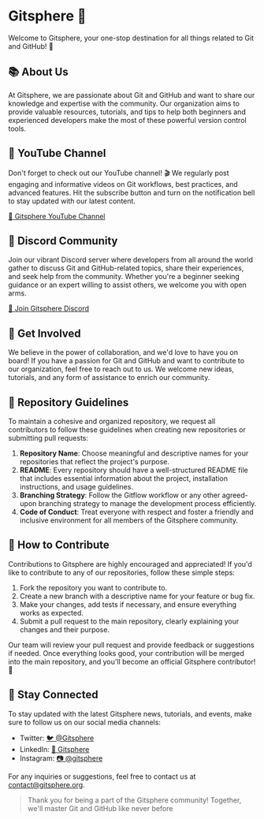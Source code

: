 # Gitsphere 🌌

Welcome to Gitsphere, your one-stop destination for all things related to Git and GitHub! 🚀

## 📚 About Us

At Gitsphere, we are passionate about Git and GitHub and want to share our knowledge and expertise with the community. Our organization aims to provide valuable resources, tutorials, and tips to help both beginners and experienced developers make the most of these powerful version control tools.

## 🎥 YouTube Channel

Don't forget to check out our YouTube channel! 🎬 We regularly post engaging and informative videos on Git workflows, best practices, and advanced features. Hit the subscribe button and turn on the notification bell to stay updated with our latest content.

[🔗 Gitsphere YouTube Channel](https://www.youtube.com/@GitSphere/videos)

## 📣 Discord Community

Join our vibrant Discord server where developers from all around the world gather to discuss Git and GitHub-related topics, share their experiences, and seek help from the community. Whether you're a beginner seeking guidance or an expert willing to assist others, we welcome you with open arms.

[🔗 Join Gitsphere Discord](https://discord.gg/cvR4YXFF)

## 🌟 Get Involved

We believe in the power of collaboration, and we'd love to have you on board! If you have a passion for Git and GitHub and want to contribute to our organization, feel free to reach out to us. We welcome new ideas, tutorials, and any form of assistance to enrich our community.

## 📄 Repository Guidelines

To maintain a cohesive and organized repository, we request all contributors to follow these guidelines when creating new repositories or submitting pull requests:

1. **Repository Name**: Choose meaningful and descriptive names for your repositories that reflect the project's purpose.
2. **README**: Every repository should have a well-structured README file that includes essential information about the project, installation instructions, and usage guidelines.
3. **Branching Strategy**: Follow the Gitflow workflow or any other agreed-upon branching strategy to manage the development process efficiently.
4. **Code of Conduct**: Treat everyone with respect and foster a friendly and inclusive environment for all members of the Gitsphere community.

## 🤝 How to Contribute

Contributions to Gitsphere are highly encouraged and appreciated! If you'd like to contribute to any of our repositories, follow these simple steps:

1. Fork the repository you want to contribute to.
2. Create a new branch with a descriptive name for your feature or bug fix.
3. Make your changes, add tests if necessary, and ensure everything works as expected.
4. Submit a pull request to the main repository, clearly explaining your changes and their purpose.

Our team will review your pull request and provide feedback or suggestions if needed. Once everything looks good, your contribution will be merged into the main repository, and you'll become an official Gitsphere contributor! 🎉

## 📢 Stay Connected

To stay updated with the latest Gitsphere news, tutorials, and events, make sure to follow us on our social media channels:

- Twitter: [🐦 @Gitsphere](https://twitter.com/gitsphere)
- LinkedIn: [🔗 Gitsphere](https://www.linkedin.com/company/gitsphere)
- Instagram: [📷 @gitsphere](https://www.instagram.com/gitsphere)

For any inquiries or suggestions, feel free to contact us at contact@gitsphere.org.

> Thank you for being a part of the Gitsphere community! Together, we'll master Git and GitHub like never before
